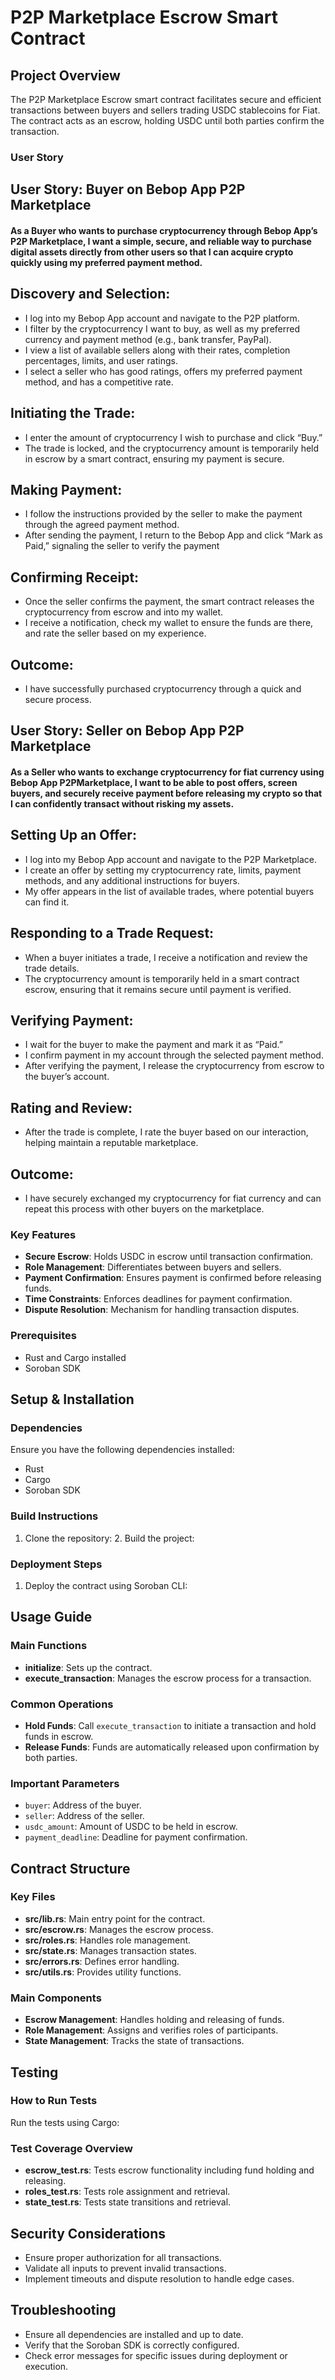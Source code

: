 # P2P Marketplace Escrow Smart Contract

## Project Overview

The P2P Marketplace Escrow smart contract facilitates secure and efficient transactions between buyers and sellers trading USDC stablecoins for Fiat. The contract acts as an escrow, holding USDC until both parties confirm the transaction.

### User Story

## User Story: Buyer on Bebop App P2P Marketplace

#### As a Buyer who wants to purchase cryptocurrency through Bebop App’s P2P Marketplace, I want a simple, secure, and reliable way to purchase digital assets directly from other users so that I can acquire crypto quickly using my preferred payment method.

## Discovery and Selection:
   - I log into my Bebop App account and navigate to the P2P platform.
   - I filter by the cryptocurrency I want to buy, as well as my preferred currency and payment method (e.g., bank transfer, PayPal).
   - I view a list of available sellers along with their rates, completion percentages, limits, and user ratings.
   - I select a seller who has good ratings, offers my preferred payment method, and has a competitive rate.

## Initiating the Trade:

   - I enter the amount of cryptocurrency I wish to purchase and click “Buy.”
   - The trade is locked, and the cryptocurrency amount is temporarily held in escrow by a smart contract, ensuring my payment is secure.

## Making Payment:
   - I follow the instructions provided by the seller to make the payment through the agreed payment method.
   - After sending the payment, I return to the Bebop App and click “Mark as Paid,” signaling the seller to verify the payment

## Confirming Receipt:
   - Once the seller confirms the payment, the smart contract releases the cryptocurrency from escrow and into my wallet.
   - I receive a notification, check my wallet to ensure the funds are there, and rate the seller based on my experience.
## Outcome:
   - I have successfully purchased cryptocurrency through a quick and secure process.







## User Story: Seller on Bebop App P2P Marketplace

#### As a Seller who wants to exchange cryptocurrency for fiat currency using Bebop App P2PMarketplace, I want to be able to post offers, screen buyers, and securely receive payment before releasing my crypto so that I can confidently transact without risking my assets.

## Setting Up an Offer:
   - I log into my Bebop App account and navigate to the P2P Marketplace.
   - I create an offer by setting my cryptocurrency rate, limits, payment methods, and any additional instructions for buyers.
   - My offer appears in the list of available trades, where potential buyers can find it.

## Responding to a Trade Request:
   - When a buyer initiates a trade, I receive a notification and review the trade details.
   - The cryptocurrency amount is temporarily held in a smart contract escrow, ensuring that it remains secure until payment is verified.

## Verifying Payment:
   - I wait for the buyer to make the payment and mark it as “Paid.”
   - I confirm payment in my account through the selected payment method.
   - After verifying the payment, I release the cryptocurrency from escrow to the buyer’s account.

## Rating and Review:
   - After the trade is complete, I rate the buyer based on our interaction, helping maintain a reputable marketplace.

## Outcome:
   - I have securely exchanged my cryptocurrency for fiat currency and can repeat this process with other buyers on the marketplace.


### Key Features
- **Secure Escrow**: Holds USDC in escrow until transaction confirmation.
- **Role Management**: Differentiates between buyers and sellers.
- **Payment Confirmation**: Ensures payment is confirmed before releasing funds.
- **Time Constraints**: Enforces deadlines for payment confirmation.
- **Dispute Resolution**: Mechanism for handling transaction disputes.

### Prerequisites
- Rust and Cargo installed
- Soroban SDK

## Setup & Installation

### Dependencies
Ensure you have the following dependencies installed:
- Rust
- Cargo
- Soroban SDK

### Build Instructions
1. Clone the repository:
   2. Build the project:
   
### Deployment Steps
1. Deploy the contract using Soroban CLI:
   
## Usage Guide

### Main Functions
- **initialize**: Sets up the contract.
- **execute_transaction**: Manages the escrow process for a transaction.

### Common Operations
- **Hold Funds**: Call `execute_transaction` to initiate a transaction and hold funds in escrow.
- **Release Funds**: Funds are automatically released upon confirmation by both parties.

### Important Parameters
- `buyer`: Address of the buyer.
- `seller`: Address of the seller.
- `usdc_amount`: Amount of USDC to be held in escrow.
- `payment_deadline`: Deadline for payment confirmation.

## Contract Structure

### Key Files
- **src/lib.rs**: Main entry point for the contract.
- **src/escrow.rs**: Manages the escrow process.
- **src/roles.rs**: Handles role management.
- **src/state.rs**: Manages transaction states.
- **src/errors.rs**: Defines error handling.
- **src/utils.rs**: Provides utility functions.

### Main Components
- **Escrow Management**: Handles holding and releasing of funds.
- **Role Management**: Assigns and verifies roles of participants.
- **State Management**: Tracks the state of transactions.

## Testing

### How to Run Tests
Run the tests using Cargo:

### Test Coverage Overview
- **escrow_test.rs**: Tests escrow functionality including fund holding and releasing.
- **roles_test.rs**: Tests role assignment and retrieval.
- **state_test.rs**: Tests state transitions and retrieval.

## Security Considerations
- Ensure proper authorization for all transactions.
- Validate all inputs to prevent invalid transactions.
- Implement timeouts and dispute resolution to handle edge cases.

## Troubleshooting
- Ensure all dependencies are installed and up to date.
- Verify that the Soroban SDK is correctly configured.
- Check error messages for specific issues during deployment or execution.





